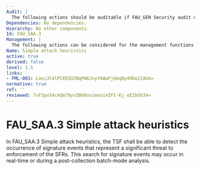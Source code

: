 ```yaml
---
Audit: |
  The following actions should be auditable if FAU_GEN Security audit data generation is included in the PP, PP-Module, functional package or ST: a) minimal: Enabling and disabling of any of the analysis mechanisms; b) minimal: Automated responses performed by the tool.
Dependencies: No dependencies.
Hierarchy: No other components.
Id: FAU_SAA.3
Management: |
  The following actions can be considered for the management functions in FMT: a) maintenance (deletion, modification, addition) of the subset of system events.
Name: Simple attack heuristics
active: true
derived: false
level: 1.5
links:
- FML-003: LaniJC4lPCERIOZNqPW6JnyY6WwFj6mqBy49Dw1IAU4=
normative: true
ref: ''
reviewed: 7vF3pvS4ckQm78yvIBGKnvimnxinIFI-Kj_eEIbGh34=
---
```


# FAU_SAA.3 Simple attack heuristics

In FAU_SAA.3 Simple attack heuristics, the TSF shall be able to detect the occurrence of signature events that represent a significant threat to enforcement of the SFRs. This search for signature events may occur in real-time or during a post-collection batch-mode analysis.